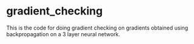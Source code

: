 # gradient_checking
This is the code for doing gradient checking on gradients obtained using backpropagation on a 3 layer neural network.

